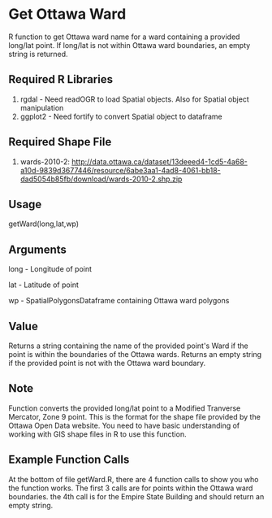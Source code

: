 # Get Ottawa Ward

R function to get Ottawa ward name for a ward containing a provided long/lat point. If long/lat is not within Ottawa ward boundaries, an empty string is returned.  

## Required R Libraries

1. rgdal   - Need readOGR to load Spatial objects.  Also for Spatial object manipulation  
2. ggplot2 - Need fortify to convert Spatial object to dataframe

## Required Shape File

1. wards-2010-2: http://data.ottawa.ca/dataset/13deeed4-1cd5-4a68-a10d-9839d3677446/resource/6abe3aa1-4ad8-4061-bb18-dad5054b85fb/download/wards-2010-2.shp.zip

## Usage

getWard(long,lat,wp)

## Arguments

long - Longitude of point

lat  - Latitude of point

wp   - SpatialPolygonsDataframe containing Ottawa ward polygons

## Value

Returns a string containing the name of the provided point's Ward if the point is within the boundaries of the Ottawa wards.  Returns an empty string if the provided point is not with the Ottawa ward boundary.

## Note

Function converts the provided long/lat point to a Modified Tranverse Mercator, Zone 9 point.  This is the format for the shape file provided by the Ottawa Open Data website.  You need to have basic understanding of working with GIS shape files in R to use this function.

## Example Function Calls

At the bottom of file getWard.R, there are 4 function calls to show you who the function works.  The first 3 calls are for points within the Ottawa ward boundaries.  the 4th call is for the Empire State Building and should return an empty string.
